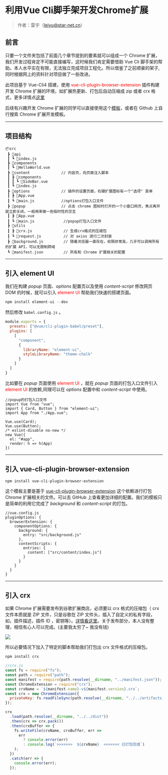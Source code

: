 # 利用Vue Cli脚手架开发Chrome扩展

>作者：雷宇（leiyu@star-net.cn）

## 前言

只要一个文件夹包括了前面几个章节提到的要素就可以组成一个 Chrome 扩展，我们开发过程肯定不可能直接编写，这时候我们肯定需要借助 Vue Cli 脚手架的帮助。本人水平实在有限，无法独立完成项目工程化。所以借鉴了之前顺豪的架子,同时根据网上的资料针对项目做了一些改进。

此项目基于 Vue-Cli4 搭建，使用 <font color=red>vue-cli-plugin-browser-extension</font> 插件构建开发 Chrome 扩展的环境，如扩展热更新、打包后自动压缩成 zip 或者 crx 格式，更多详情点[这里](https://github.com/adambullmer/vue-cli-plugin-browser-extension)

后续有兴趣开发 Chrome 扩展的同学可以直接使用这个[模板][1]，或者在 Github 上自行搜索 Chrome 扩展开发模板。

-------------------------
## 项目结构
```
📦src
 ┣ 📂api
 ┃ ┗ 📜index.js
 ┣ 📂components
 ┃ ┗ 📜HelloWorld.vue
 ┣ 📂content              // 内容页，向页面注入脚本
 ┃ ┣ 📂components
 ┃ ┃ ┗ 📜SideBar.vue
 ┃ ┗ 📜index.js
 ┣ 📂options              // 插件的设置页面，右键扩展图标有一个"选项" 菜单
 ┃ ┣ 📜App.vue
 ┃ ┗ 📜main.js            //options打包入口文件
 ┣ 📂popup                // 点击 chrome 图标时打开的一个小窗口网页，焦点离开就立即关闭，一般用来做一些临时性的交互
 ┃ ┣ 📜App.vue
 ┃ ┗ 📜main.js             //popup打包入口文件
 ┣ 📂utils
 ┃ ┣ 📜crx.js              // 生成crx格式的压缩包
 ┃ ┗ 📜request.js          // 对 axios 进行二次封装
 ┣ 📜background.js         // 随着浏览器一直存在，权限非常高，几乎可以调用所有的扩展 API，可以无限制跨域
 ┗ 📜manifest.json         // 所有和 Chrome 扩展相关的配置
```
----------------------
## 引入 element UI

我们在构建 *popup* 页面、*options* 配置页以及使用 *content-script* 修改网页 DOM 的时候，就可以引入 <font color=red>element UI</font> 帮助我们快速的搭建页面。

``` js
npm install element-ui --dev
```
然后修改 `babel.config.js` 。

```js
module.exports = {
  presets: ["@vue/cli-plugin-babel/preset"],
  plugins: [
    [
      "component",
      {
        libraryName: "element-ui",
        styleLibraryName: "theme-chalk"
      }
    ]
  ]
}
```
比如要在 *popup* 页面使用 <font color=red>element UI</font> ，就在 *popup* 页面的打包入口文件引入 <font color=red>element UI</font> 的依赖,同理可以在 *options* 配置中和 *content-script* 中使用。

``` JS
//popup的打包入口文件
import Vue from "vue";
import { Card, Button } from "element-ui";
import App from "./App.vue";

Vue.use(Card);
Vue.use(Button);
/* eslint-disable no-new */
new Vue({
  el: "#app",
  render: h => h(App)
})
```
-----------------------
## 引入 vue-cli-plugin-browser-extension

```JS
npm install vue-cli-plugin-browser-extension
```

这个模板主要是基于 [vue-cli-plugin-browser-extension][2] 这个依赖进行打包 Chrome 扩展相关的文件。可以去 GitHub 上查看更加详细的配置。我们的模板只是简单的利用它完成了 *background* 和 *content-script* 的打包。

```JS
//vue.config.js
pluginOptions: {
  browserExtension: {
    componentOptions: {
      background: {
        entry: "src/background.js"
      },
      contentScripts: {
        entries: {
          content: ["src/content/index.js"]
        }
      }
    }
  }
}
```
--------------------------
## 引入 crx

如果 Chrome 扩展需要发布到谷歌扩展商店，必须要以 crx 格式的压缩包（ crx 文件本质就是 ZIP 文件，只是谷歌在 ZIP 文件头，插入了自定义的私有字段，如，插件描述，插件 ID ，密钥等）。[详情看这里][3]。关于发布部分，本人没有整理，相信有心人可以完成。(主要我太穷了~ 我没有钱)

![](https://img300.imagetwist.com/i/37431/2kvz8ty78wy5.png/______.png)

所以必要情况下加入了特定的脚本帮助我们打包出 crx 文件格式的压缩包。

```js
npm install crx
```

```js
//crx.js
const fs = require("fs");
const path = require("path");
const manifest = require(path.resolve(__dirname, "../manifest.json"));
const ChromeExtension = require("crx");
const crxName = `${manifest.name}-v${manifest.version}.crx`;
const crx = new ChromeExtension({
  privateKey: fs.readFileSync(path.resolve(__dirname, "../../artifacts.pem"))
});

crx
  .load(path.resolve(__dirname, "../../dist"))
  .then(crx => crx.pack())
  .then(crxBuffer => {
    fs.writeFile(crxName, crxBuffer, err =>
      err
        ? console.error(err)
        : console.log(`>>>>>>>  ${crxName}  <<<<<<< 已打包完成`)
    );
  })
  .catch(err => {
    console.error(err);
  });

```



[1]:https://github.com/lemonly14/vue-extension-template
[2]:https://github.com/adambullmer/vue-cli-plugin-browser-extension
[3]:https://blog.csdn.net/wanwuguicang/article/details/79742017
